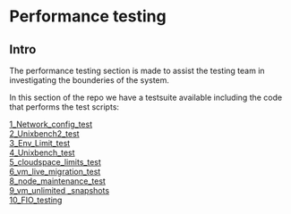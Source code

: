 # Performance testing

## Intro

The performance testing section is made to assist the testing team in investigating the bounderies of the system.  

In this section of the repo we have a testsuite available including the code that performs the test scripts:

[1_Network_config_test](https://github.com/0-complexity/G8_testing/tree/master/Environment_testing/performance%20testing/Testsuite/1_Network_config_test)  
[2_Unixbench2_test](https://github.com/0-complexity/G8_testing/tree/master/Environment_testing/performance%20testing/Testsuite/2_Unixbench2_test)  
[3_Env_Limit_test](https://github.com/0-complexity/G8_testing/tree/master/Environment_testing/performance%20testing/Testsuite/3_Env_Limit_test)  
[4_Unixbench_test](https://github.com/0-complexity/G8_testing/tree/master/Environment_testing/performance%20testing/Testsuite/4_Unixbench_test)  
[5_cloudspace_limits_test](https://github.com/0-complexity/G8_testing/tree/master/Environment_testing/performance%20testing/Testsuite/5_cloudspace_limits_test)  
[6_vm_live_migration_test](https://github.com/0-complexity/G8_testing/tree/master/Environment_testing/performance%20testing/Testsuite/6_vm_live_migration_test)  
[8_node_maintenance_test](https://github.com/0-complexity/G8_testing/tree/master/Environment_testing/performance%20testing/Testsuite/8_node_maintenance_test)  
[9_vm_unlimited _snapshots](https://github.com/0-complexity/G8_testing/tree/master/Environment_testing/performance%20testing/Testsuite/9_vm_unlimited%20_snapshots)  
[10_FIO_testing](https://github.com/0-complexity/G8_testing/blob/master/Environment_testing/performance%20testing/fio%20Testing%20readme.md)
